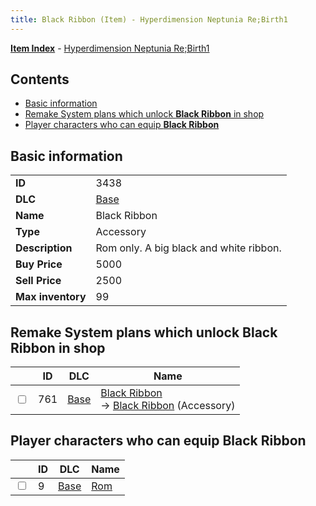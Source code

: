 ```yaml
---
title: Black Ribbon (Item) - Hyperdimension Neptunia Re;Birth1
---
```


[**Item Index**](/neptunia/rb1/item/index.html) - [Hyperdimension Neptunia Re;Birth1](/neptunia/rb1)

## Contents

- [Basic information](#basic-information)
- [Remake System plans which unlock **Black Ribbon** in shop](#remake-system-plans-which-unlock-black-ribbon-in-shop)
- [Player characters who can equip **Black Ribbon**](#player-characters-who-can-equip-black-ribbon)

## Basic information

|   |   |
| -- | -- |
| **ID** | 3438 |
| **DLC** | [Base](/neptunia/rb1/dlc/1-base.html) |
| **Name** | Black Ribbon |
| **Type** | Accessory |
| **Description** | Rom only. A big black and white ribbon. |
| **Buy Price** | 5000 |
| **Sell Price** | 2500 |
| **Max inventory** | 99 |


## Remake System plans which unlock **Black Ribbon** in shop

|    | ID | DLC | Name |
| -- | -- | --- | ---- |
| <input type="checkbox" id="rb1-remake-1-761" class="trackbox" /> | 761 | [Base](/neptunia/rb1/dlc/1-base.html) | [Black Ribbon](/neptunia/rb1/remake/1-761-black-ribbon.html)<br /> → [Black Ribbon](/neptunia/rb1/item/1-3438-black-ribbon.html) (Accessory) |


## Player characters who can equip **Black Ribbon**

|    | ID | DLC | Name |
| -- | -- | --- | ---- |
| <input type="checkbox" id="rb1-player-1-9" class="trackbox" /> | 9 | [Base](/neptunia/rb1/dlc/1-base.html) | [Rom](/neptunia/rb1/player/1-9-rom.html) |
